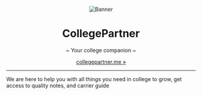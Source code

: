 <div align="center">

![Banner](https://user-images.githubusercontent.com/74916308/185497264-e7392f02-4ea6-49fd-b3c3-ba53a374b03f.png)

# CollegePartner

~ Your college companion ~

</div>

<div align="center">

[collegepartner.me »](http://www.collegepartner.me/)

</div>

---

We are here to help you with all things you need in college to grow, get access to quality notes, and carrier guide
